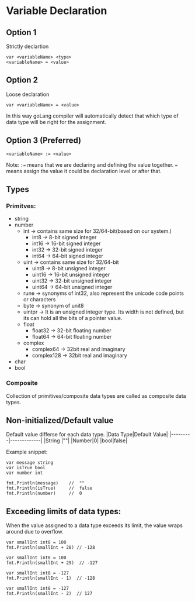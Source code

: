 # Variable Declaration
## Option 1
Strictly declartion
```gotemplate
var <variableName> <type>
<variableName> = <value>
```

## Option 2
Loose declaration
```gotemplate
var <variableName> = <value>
```
In this way goLang compiler will automatically detect that which type of data type will be right for the assignment.

## Option 3 (Preferred)
```gotemplate
<variableName> := <value>
```

Note: `:=` means that we are declaring and defining the value together. `=` means assign the value it could be declaration level or after that.

## Types
### Primitves:
- string
- number
    - int   -> contains same size for 32/64-bit(based on our system.)
        - int8      -> 8-bit signed integer
        - int16     -> 16-bit signed integer
        - int32     -> 32-bit signed integer
        - int64     -> 64-bit signed integer
    - uint  -> contains same size for 32/64-bit
        - uint8     -> 8-bit unsigned integer
        - uint16    -> 16-bit unsigned integer
        - uint32    -> 32-bit unsigned integer
        - uint64    -> 64-bit unsigned integer
    - rune  ->  synonyms of int32, also represent the unicode code points or characters
    - byte  ->  synonym of unit8
    - uintpr    ->  It is an unsigned integer type. Its width is not defined, but its can hold all the bits of a pointer value.
    - float
        - float32   -> 32-bit floating number
        - float64   -> 64-bit floating number
    - complex
        - complex64     -> 32bit real and imaginary
        - complex128    -> 32bit real and imaginary
- char
- bool
### Composite
Collection of primitives/composite data types are called as composite data types.

## Non-initialized/Default value
Default value differse for each data type.
|Data Type|Default Value|
|---------|-------------|
|String |""|
|Number|0|
|bool|false|

Example snippet:
```gotemplate
var message string
var isTrue bool
var number int

fmt.Println(message)    //  ""
fmt.Println(isTrue)     //  false
fmt.Println(number)     //  0
```
## Exceeding limits of data types:
When the value assigned to a data type exceeds its limit, the value wraps around due to overflow.
```gotemplate
var smallInt int8 = 100
fmt.Println(smallInt + 28) // -128

var smallInt int8 = 100
fmt.Println(smallInt + 29)  // -127

var smallInt int8 = -127
fmt.Println(smallInt - 1)  // -128

var smallInt int8 = -127
fmt.Println(smallInt - 2)  // 127
```